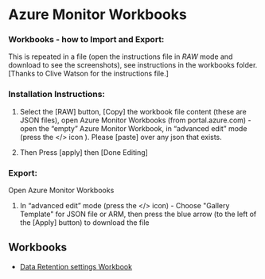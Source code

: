 # Azure Monitor Workbooks
 
 
### Workbooks - how to Import and Export:

This is repeated in a file (open the instructions file in *RAW* mode and download to see the screenshots), see instructions in the workbooks folder. [Thanks to Clive Watson for the instructions file.]

### Installation Instructions:
 
1. Select the [RAW] button, [Copy] the workbook file content (these are JSON files),  open Azure Monitor Workbooks (from portal.azure.com) - open the “empty” Azure Monitor Workbook, in “advanced edit” mode (press the </> icon ).  Please [paste] over any json that exists.   

2. Then Press [apply] then [Done Editing]

### Export:

Open Azure Monitor Workbooks

1. In “advanced edit” mode (press the </> icon) - Choose "Gallery Template" for JSON file or ARM, then press the blue arrow (to the left of the [Apply] button) to download the file


## Workbooks ##
<ul>
  <li><a href=https://github.com/paulfcollins/public-workbooks/tree/master/v1.0>Data Retention settings Workbook</a></li>
</ul>
